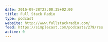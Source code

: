 ```yaml
---
date: 2016-09-28T22:00:35+02:00
title: Full Stack Radio
type: podcast
website: http://www.fullstackradio.com/
feed: https://simplecast.com/podcasts/279/rss
active: 0
---
```

